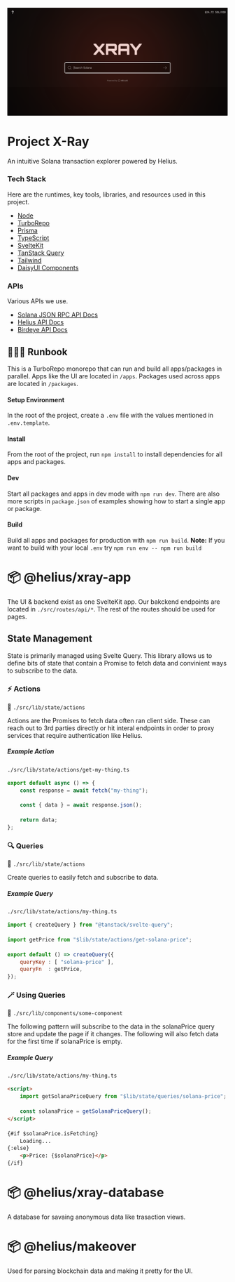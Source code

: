 ![](/doc/xray.png)

# Project X-Ray
An intuitive Solana transaction explorer powered by Helius.

### Tech Stack
Here are the runtimes, key tools, libraries, and resources used in this project.
- [Node](https://nodejs.org/en/)
- [TurboRepo](https://turbo.build/repo)
- [Prisma](https://www.prisma.io/)
- [TypeScript](https://www.typescriptlang.org/)
- [SvelteKit](https://kit.svelte.dev/)
- [TanStack Query](https://tanstack.com/query/latest/docs/svelte/overview)
- [Tailwind](https://tailwindcss.com/)
- [DaisyUI Components](https://daisyui.com/)

### APIs
Various APIs we use.
- [Solana JSON RPC API Docs](https://docs.solana.com/api)
- [Helius API Docs](https://docs.helius.xyz/welcome/what-is-helius)
- [Birdeye API Docs](https://birdeye.so/api)

## 🏃🏽‍♂️ Runbook
This is a TurboRepo monorepo that can run and build all apps/packages in parallel. Apps like the UI are located in `/apps`. Packages used across apps are located in `/packages`.

#### Setup Environment
In the root of the project, create a `.env` file with the values mentioned in `.env.template`.

#### Install
From the root of the project, run `npm install` to install dependencies for all apps and packages. 

#### Dev
Start all packages and apps in dev mode with `npm run dev`. There are also more scripts in `package.json` of examples showing how to start a single app or package.

#### Build
Build all apps and packages for production with `npm run build`.
**Note:** If you want to build with your local `.env` try `npm run env -- npm run build`

# 📦 @helius/xray-app
The UI & backend exist as one SvelteKit app. Our bakckend endpoints are located in `./src/routes/api/*`. The rest of the routes should be used for pages.


## State Management

State is primarily managed using Svelte Query. This library allows us to define bits of state that contain a Promise to fetch data and convinient ways to subscribe to the data. 

### ⚡️ Actions
📂 `./src/lib/state/actions`


Actions are the Promises to fetch data often ran client side. These can reach out to 3rd parties directly or hit interal endpoints in order to proxy services that require authentication like Helius. 

##### Example Action
`./src/lib/state/actions/get-my-thing.ts`
```js
export default async () => {
    const response = await fetch("my-thing");

    const { data } = await response.json();

    return data;
};
```

### 🔍 Queries
📂 `./src/lib/state/actions` 


Create queries to easily fetch and subscribe to data.

##### Example Query
`./src/lib/state/actions/my-thing.ts`
```js
import { createQuery } from "@tanstack/svelte-query";

import getPrice from "$lib/state/actions/get-solana-price";

export default () => createQuery({
    queryKey : [ "solana-price" ],
    queryFn  : getPrice,
});
```

### 🪄 Using Queries
📂 `./src/lib/components/some-component`


The following pattern will subscribe to the data in the solanaPrice query store and update the page if it changes. The following will also fetch data for the first time if solanaPrice is empty.

##### Example Query
`./src/lib/state/actions/my-thing.ts`
```html
<script>
    import getSolanaPriceQuery from "$lib/state/queries/solana-price";

    const solanaPrice = getSolanaPriceQuery();
</script>

{#if $solanaPrice.isFetching}
    Loading...
{:else}
    <p>Price: {$solanaPrice}</p>
{/if}
```
# 📦 @helius/xray-database
A database for savaing anonymous data like trasaction views.

# 📦 @helius/makeover
Used for parsing blockchain data and making it pretty for the UI.